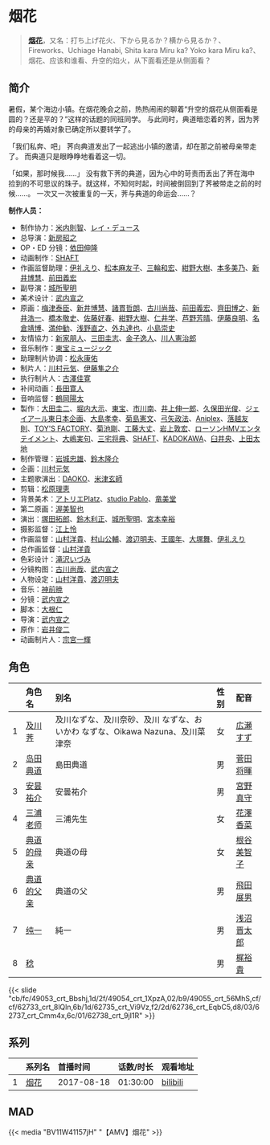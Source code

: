 # 烟花


> <u>**[烟花](https://bgm.tv/subject/200704)**</u>，又名：打ち上げ花火、下から見るか？横から見るか？、Fireworks、Uchiage Hanabi, Shita kara Miru ka? Yoko kara Miru ka?、烟花、应该和谁看、升空的焰火，从下面看还是从侧面看？

## 简介

暑假，某个海边小镇。在烟花晚会之前，热热闹闹的聊着“升空的烟花从侧面看是圆的？还是平的？”这样的话题的同班同学。
与此同时，典道暗恋着的荠，因为荠的母亲的再婚对象已确定所以要转学了。

「我们私奔、吧」
荠向典道发出了一起逃出小镇的邀请，却在那之前被母亲带走了。
而典道只是眼睁睁地看着这一切。

「如果，那时候我……」
没有救下荠的典道，因为心中的苛责而丢出了荠在海中捡到的不可思议的珠子。就这样，不知何时起，时间被倒回到了荠被带走之前的时候……。
一次又一次被重复的一天，荠与典道的命运会……？

**制作人员：**
- 制作协力：[米内則智](https://bgm.tv/person/36781)、[レイ・デュース](https://bgm.tv/person/13674)
- 总导演：[新房昭之](https://bgm.tv/person/692)
- OP・ED 分镜：[依田伸隆](https://bgm.tv/person/28648)
- 动画制作：[SHAFT](https://bgm.tv/person/2751)
- 作画监督助理：[伊礼えり](https://bgm.tv/person/32333)、[松本麻友子](https://bgm.tv/person/10189)、[三輪和宏](https://bgm.tv/person/11562)、[紺野大樹](https://bgm.tv/person/33100)、[本多美乃](https://bgm.tv/person/22696)、[新井博慧](https://bgm.tv/person/21343)、[前田義宏](https://bgm.tv/person/25421)
- 副导演：[城所聖明](https://bgm.tv/person/15283)
- 美术设计：[武内宣之](https://bgm.tv/person/734)
- 原画：[梅津泰臣](https://bgm.tv/person/1354)、[新井博慧](https://bgm.tv/person/21343)、[諸貫哲朗](https://bgm.tv/person/12686)、[古川尚哉](https://bgm.tv/person/12503)、[前田義宏](https://bgm.tv/person/25421)、[齊田博之](https://bgm.tv/person/10771)、[新井浩一](https://bgm.tv/person/4)、[橋本敬史](https://bgm.tv/person/3426)、[佐藤好春](https://bgm.tv/person/1922)、[紺野大樹](https://bgm.tv/person/33100)、[仁井学](https://bgm.tv/person/21153)、[芦野芳晴](https://bgm.tv/person/1732)、[伊藤良明](https://bgm.tv/person/2590)、[名倉靖博](https://bgm.tv/person/1459)、[満仲勧](https://bgm.tv/person/12528)、[浅野直之](https://bgm.tv/person/12700)、[外丸達也](https://bgm.tv/person/11286)、[小島崇史](https://bgm.tv/person/12524)
- 友情協力：[新家朋人](https://bgm.tv/person/54122)、[三田圭志](https://bgm.tv/person/56689)、[金子逸人](https://bgm.tv/person/18958)、[川人憲治郎](https://bgm.tv/person/59166)
- 音乐制作：[東宝ミュージック](https://bgm.tv/person/412)
- 助理制片协调：[松永康佑](https://bgm.tv/person/37507)
- 制片人：[川村元気](https://bgm.tv/person/25912)、[伊藤隼之介](https://bgm.tv/person/64897)
- 执行制片人：[古澤佳寛](https://bgm.tv/person/31643)
- 补间动画：[長田寛人](https://bgm.tv/person/38828)
- 音响监督：[鶴岡陽太](https://bgm.tv/person/29)
- 製作：[大田圭二](https://bgm.tv/person/40126)、[堀内大示](https://bgm.tv/person/18956)、[東宝](https://bgm.tv/person/985)、[市川南](https://bgm.tv/person/21750)、[井上伸一郎](https://bgm.tv/person/2960)、[久保田光俊](https://bgm.tv/person/37008)、[ジェイアール東日本企画](https://bgm.tv/person/48406)、[大島孝幸](https://bgm.tv/person/43058)、[菊島憲文](https://bgm.tv/person/35942)、[弓矢政法](https://bgm.tv/person/37840)、[Aniplex](https://bgm.tv/person/645)、[落越友則](https://bgm.tv/person/39257)、[TOY'S FACTORY](https://bgm.tv/person/9050)、[菊池剛](https://bgm.tv/person/34847)、[工藤大丈](https://bgm.tv/person/18957)、[岩上敦宏](https://bgm.tv/person/5782)、[ローソンHMVエンタテイメント](https://bgm.tv/person/50744)、[大嶋実句](https://bgm.tv/person/13833)、[三宅将典](https://bgm.tv/person/41510)、[SHAFT](https://bgm.tv/person/2751)、[KADOKAWA](https://bgm.tv/person/19306)、[臼井央](https://bgm.tv/person/60812)、[上田太地](https://bgm.tv/person/64479)
- 制作管理：[岩城忠雄](https://bgm.tv/person/27950)、[鈴木隆介](https://bgm.tv/person/66747)
- 企画：[川村元気](https://bgm.tv/person/25912)
- 主题歌演出：[DAOKO](https://bgm.tv/person/19785)、[米津玄師](https://bgm.tv/person/6236)
- 剪辑：[松原理恵](https://bgm.tv/person/8906)
- 背景美术：[アトリエPlatz](https://bgm.tv/person/31686)、[studio Pablo](https://bgm.tv/person/18582)、[竜美堂](https://bgm.tv/person/62947)
- 第二原画：[渥美智也](https://bgm.tv/person/42697)
- 演出：[塚田拓郎](https://bgm.tv/person/22694)、[鈴木利正](https://bgm.tv/person/3675)、[城所聖明](https://bgm.tv/person/15283)、[宮本幸裕](https://bgm.tv/person/3646)
- 摄影监督：[江上怜](https://bgm.tv/person/3531)
- 作画监督：[山村洋貴](https://bgm.tv/person/14483)、[村山公輔](https://bgm.tv/person/12600)、[渡辺明夫](https://bgm.tv/person/6009)、[王國年](https://bgm.tv/person/13926)、[大塚舞](https://bgm.tv/person/2901)、[伊礼えり](https://bgm.tv/person/32333)
- 总作画监督：[山村洋貴](https://bgm.tv/person/14483)
- 色彩设计：[滝沢いづみ](https://bgm.tv/person/2861)
- 分镜构图：[古川尚哉](https://bgm.tv/person/12503)、[武内宣之](https://bgm.tv/person/734)
- 人物设定：[山村洋貴](https://bgm.tv/person/14483)、[渡辺明夫](https://bgm.tv/person/6009)
- 音乐：[神前暁](https://bgm.tv/person/3287)
- 分镜：[武内宣之](https://bgm.tv/person/734)
- 脚本：[大根仁](https://bgm.tv/person/26069)
- 导演：[武内宣之](https://bgm.tv/person/734)
- 原作：[岩井俊二](https://bgm.tv/person/15860)
- 动画制片人：[宗宮一輝](https://bgm.tv/person/58895)

## 角色

|     |   角色名   |   别名  | 性别 |  配音  |
|:--- |:------  |:----      |:---  |:--   |
| 1 | [及川荠](https://bgm.tv/character/49053) | 及川なずな、及川奈砂、及川 なずな、おいかわ なずな、Oikawa Nazuna、及川菜津奈 | 女 | [広瀬すず](https://bgm.tv/person/21607) |
| 2 | [岛田典道](https://bgm.tv/character/49054) | 島田典道 | 男 | [菅田将暉](https://bgm.tv/person/23093) |
| 3 | [安昙祐介](https://bgm.tv/character/49055) | 安曇祐介 | 男 | [宮野真守](https://bgm.tv/person/4697) |
| 4 | [三浦老师](https://bgm.tv/character/62733) | 三浦先生 | 女 | [花澤香菜](https://bgm.tv/person/4765) |
| 5 | [典道的母亲](https://bgm.tv/character/62735) | 典道の母 | 女 | [根谷美智子](https://bgm.tv/person/3893) |
| 6 | [典道的父亲](https://bgm.tv/character/62736) | 典道の父 | 男 | [飛田展男](https://bgm.tv/person/4167) |
| 7 | [纯一](https://bgm.tv/character/62737) | 純一 | 男 | [浅沼晋太郎](https://bgm.tv/person/4779) |
| 8 | [稔](https://bgm.tv/character/62738) |  | 男 | [梶裕貴](https://bgm.tv/person/5209) |

{{< slide "cb/fc/49053_crt_Bbshj,1d/2f/49054_crt_1XpzA,02/b9/49055_crt_56MhS,cf/cf/62733_crt_8lQln,6b/1d/62735_crt_Vi9Vz,f2/2d/62736_crt_EqbC5,d8/03/62737_crt_Cmm4x,6c/01/62738_crt_9jI1R" >}}

## 系列

|     |   系列名   |   首播时间  | 话数/时长  | 观看地址 |
|:---  |:------    |:----      |:---       |:---  |
| 1 |[烟花](https://bgm.tv/subject/200704)| 2017-08-18 | 01:30:00 | [bilibili](https://www.bilibili.com/bangumi/play/ep312079)  |


## MAD

{{< media  "BV11W41157jH"
"【AMV】烟花"  >}}
